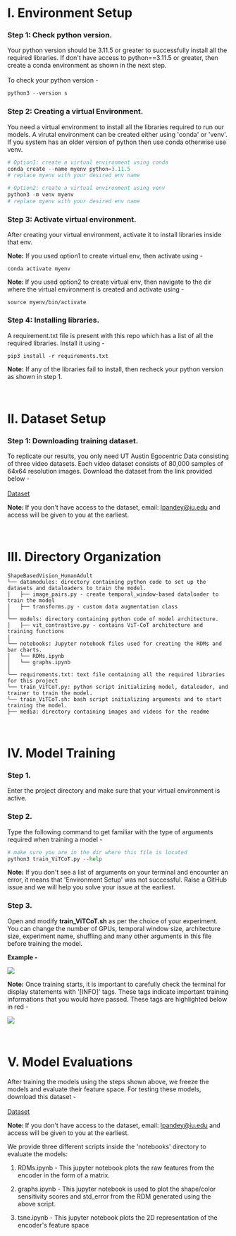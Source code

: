 # I. Environment Setup

### Step 1: Check python version. 
Your python version should be 3.11.5 or greater to successfully install all the required libraries. If don't have access to python==3.11.5 or greater, then create a conda environment as shown in the next step. 
<br><br>
To check your python version - 

```python
python3 --version s
```

### Step 2: Creating a virtual Environment.
You need a virtual environment to install all the libraries required to run our models. A virutal environment can be created either using 'conda' or 'venv'. If you system has an older version of python then use conda otherwise use venv.

```python
# Option1: create a virtual environment using conda
conda create --name myenv python=3.11.5 
# replace myenv with your desired env name
```

```python
# Option2: create a virtual environment using venv
python3 -m venv myenv 
# replace myenv with your desired env name
```

### Step 3: Activate virtual environment.
After creating your virtual environment, activate it to install libraries inside that env.

<b>Note:</b> If you used option1 to create virtual env, then activate using - 

```
conda activate myenv
```

<b>Note: </b> If you used option2 to create virtual env, then navigate to the dir where the virtual environment is created and activate using - 

```
source myenv/bin/activate
```

### Step 4: Installing libraries.
A requirement.txt file is present with this repo which has a list of all the required libraries. Install it using - 

```python3
pip3 install -r requirements.txt
```

<b>Note:</b> If any of the libraries fail to install, then recheck your python version as shown in step 1.

<br>

# II. Dataset Setup

### Step 1: Downloading training dataset.
To replicate our results, you only need UT Austin Egocentric Data consisting of three video datasets. Each video dataset consists of 80,000 samples of 64x64 resolution images. Download the dataset from the link provided below - 
<br>
<br>
<a href="www.google.com">Dataset</a>

<b>Note: </b>If you don't have access to the dataset, email: lpandey@iu.edu and access will be given to you at the earliest.

<br>

# III. Directory Organization

```
ShapeBasedVision_HumanAdult
└── datamodules: directory containing python code to set up the datasets and dataloaders to train the model.
│   ├── image_pairs.py - create temporal_window-based dataloader to train the model
│   ├── transforms.py - custom data augmentation class
│
└── models: directory containing python code of model architecture.
│   ├── vit_contrastive.py - contains ViT-CoT architecture and training functions
│
└── notebooks: Jupyter notebook files used for creating the RDMs and bar charts.
│   └── RDMs.ipynb
│   └── graphs.ipynb
│    
└── requirements.txt: text file containing all the required libraries for this project
└── train_ViTCoT.py: python script initializing model, dataloader, and trainer to train the model.
└── train_ViTCoT.sh: bash script initializing arguments and to start training the model. 
├── media: directory containing images and videos for the readme
```

<br>


# IV. Model Training

### Step 1.
Enter the project directory and make sure that your virtual environment is active.

### Step 2.
Type the following command to get familiar with the type of arguments required when training a model -

```python
# make sure you are in the dir where this file is located
python3 train_ViTCoT.py --help
```

<b>Note:</b> If you don't see a list of arguments on your terminal and encounter an error, it means that 'Environment Setup' was not successful. Raise a GitHub issue and we will help you solve your issue at the earliest.

### Step 3.

Open and modify <b>train_ViTCoT.sh</b> as per the choice of your experiment. You can change the number of GPUs, temporal window size, architecture size, experiment name, shuffling and many other arguments in this file before training the model.

<b>Example - </b>

<img src="./media/sh_ss.png"></img>


<b>Note:</b> Once training starts, it is important to carefully check the terminal for display statements with '[INFO]' tags. These tags indicate important training informations that you would have passed. These tags are highlighted below in red - 

<img src="./media/terminal.png"></img>

<br>

# V. Model Evaluations

After training the models using the steps shown above, we freeze the models and evaluate their feature space. For testing these models, download this dataset - 
<br>
<br>
<a href="www.google.com">Dataset</a>

<b>Note: </b>If you don't have access to the dataset, email: lpandey@iu.edu and access will be given to you at the earliest.


We provide three different scripts inside the 'notebooks' directory to evaluate the models: 

1. RDMs.ipynb  - This jupyter notebook plots the raw features from the encoder in the form of a matrix. 

2. graphs.ipynb - This jupyter notebook is used to plot the shape/color sensitivity scores and std_error from the RDM generated using the above script.

3. tsne.ipynb - This jupyter notebook plots the 2D representation of the encoder's feature space

